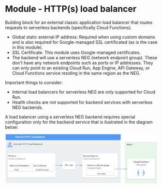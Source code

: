 # Module - HTTP(s) load balancer

Building block for an external classic application load balancer  that routes requests to serverless backends (specifically Cloud Functions).

* Global static external IP address: Required when using custom domains and is also required for Google-managed SSL certificated (as is the case in this module).
* SSL Certificate. This module uses Google-managed certificates.
* The backend will use a serverless NEG (network endpoint group). These don't have any network endpoints such as ports or IP addresses. They can only point to an existing Cloud Run, App Engine, API Gateway, or Cloud Functions service residing in the same region as the NEG.

Important things to consider:
* Internal load balancers for serverless NEG are *only* supported for Cloud Run.
* Health checks are not supported for backend services with serverless NEG backends.

A load balancer using a serverless NEG backend requires special configuration only for the backend service that is ilustrated in the diagram below:

![diagram](./architecture.png)


